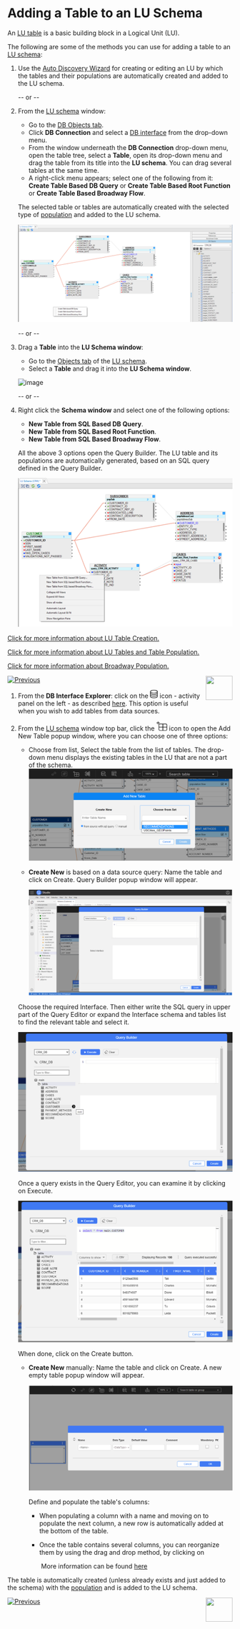 # Adding a Table to an LU Schema

An [LU table](/articles/06_LU_tables/01_LU_tables_overview.md)  is a basic building block in a Logical Unit (LU).

The following are some of the methods you can use for adding a table to an [LU schema](/articles/03_logical_units/03_LU_schema_window.md): 

<studio>

1. Use the [Auto Discovery Wizard](/articles/03_logical_units/06_auto_discovery_wizard.md) for creating or editing an LU by which the tables and their populations are automatically created and added to the LU schema.

   -- or --

2. From the [LU schema](/articles/03_logical_units/03_LU_schema_window.md) window:

   * Go to the [DB Objects tab](/articles/03_logical_units/03_LU_schema_window.md#logical-unit-lu-tabs). 
   * Click **DB Connection** and select a [DB interface](/articles/05_DB_interfaces/03_DB_interfaces_overview.md) from the drop-down menu.
   * From the window underneath the **DB Connection** drop-down menu, open the table tree, select a **Table**, open its drop-down menu and drag the table from its title into the **LU schema**. You can drag several tables at the same time.
   * A right-click menu appears; select one of the following from it: **Create Table Based DB Query** or **Create Table Based Root Function** or **Create Table Based Broadway Flow**.

   The selected table or tables are automatically created with the selected type of [population](/articles/07_table_population/01_table_population_overview.md) and added to the LU schema.

      ![image](images/03_09_01_tables1.png)

   -- or --

3. Drag a **Table** into the **LU Schema window**:

    * Go to the [Objects tab](/articles/03_logical_units/03_LU_schema_window.md#logical-unit-lu-tabs) of the [LU schema](/articles/03_logical_units/03_LU_schema_window.md).
    * Select a **Table** and drag it into the **LU Schema window**.

    ![image](images/03_09_02_tables2.png)

    -- or --

4. Right click the **Schema window** and select one of the following options:

    * **New Table from SQL Based DB Query**.
    * **New Table from SQL Based Root Function**.
    * **New Table from SQL Based Broadway Flow**.

    All the above 3 options open the Query Builder. The LU table and its populations are automatically generated, based on an SQL query defined in the Query Builder.

      ![image](images/03_09_03_tables3.png)



[Click for more information about LU Table Creation.](/articles/06_LU_tables/02_create_an_LU_table.md)  

[Click for more information about LU Tables and Table Population.](/articles/07_table_population/01_table_population_overview.md)

[Click for more information about Broadway Population.](/articles/07_table_population/14_table_population_based_Broadway.md)



[![Previous](/articles/images/Previous.png)](/articles/03_logical_units/08_define_root_table_and_instance_ID_LU_schema.md)[<img align="right" width="60" height="54" src="/articles/images/Next.png">](/articles/03_logical_units/10_delete_table_from_a_schema.md)

</studio>

<web>

1. From the **DB Interface Explorer**: click on the <img src="../04_fabric_studio/images/web/datasource_explorer.png" style="zoom:67%;" /> icon -  activity panel on the left - as described [here](/articles/03_logical_units/05_create_a_new_LU_object.md). This option is useful when you wish to add tables from data sources.

2. From the [LU schema](/articles/03_logical_units/03_LU_schema_window.md) window top bar, click the <img src="images/web/new-table_nobg.png" style="zoom: 70%;" /> icon to open the Add New Table popup window, where you can choose one of three options:

   * Choose from list, Select the table from the list of tables. The drop-down menu displays the existing tables in the LU that are not a part of the schema.
     ![add table select from list](images/web/9_add_new_table.PNG)


   * **Create New** is based on a data source query: Name the table and click on Create. Query Builder popup window will appear.

      ![QB popup](images/web/01_QB_WEB_popup1.png)


   Choose the required Interface. Then either write the SQL query in upper part of the Query Editor or expand the Interface schema and tables list to find the relevant table and select it.

      ![QB popup](images/web/01_QB_WEB_popup2.png)

      

   Once a query exists in the Query Editor, you can examine it by clicking on Execute.

      ![QB popup](images/web/01_QB_WEB_popup3.png)

   When done, click on the Create button.

      

   * **Create New** manually: Name the table and click on Create. A new empty table popup window will appear.

      ![QB popup](images/web/01_QB_WEB_popup4_manual.png)

      Define and populate the table's columns: 

      * When populating a column with a name and moving on to populate the next column, a new row is automatically added at the bottom of the table.
      * Once the table contains several columns, you can reorganize them by using the drag and drop method, by clicking on 

        ​	More information can be found [here](/articles/06_LU_tables/02_create_an_LU_table.md )



The table is automatically created (unless already exists and just added to the schema) with the [population](/articles/07_table_population/14_table_population_based_Broadway.md) and is added to the LU schema.

   

[![Previous](/articles/images/Previous.png)](05_create_a_new_LU_objectmd)[<img align="right" width="60" height="54" src="/articles/images/Next.png">](10_delete_table_from_a_schema.md)

</web>

